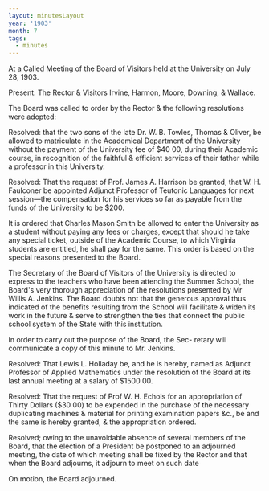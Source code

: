 ```yaml
---
layout: minutesLayout
year: '1903'
month: 7
tags:
  - minutes
---
```

At a Called Meeting of the Board of Visitors held at the University on July 28, 1903.

Present: The Rector & Visitors Irvine, Harmon, Moore, Downing, & Wallace.

The Board was called to order by the Rector & the following resolutions were adopted:

Resolved: that the two sons of the late Dr. W. B. Towles, Thomas & Oliver, be allowed to matriculate in the Academical Department of the University without the payment of the University fee of $40 00, during their Academic course, in recognition of the faithful & efficient services of their father while a professor in this University.

Resolved: That the request of Prof. James A. Harrison be granted, that W. H. Faulconer be appointed Adjunct Professor of Teutonic Languages for next session—the compensation for his services so far as payable from the funds of the University to be $200.

It is ordered that Charles Mason Smith be allowed to enter the University as a student without paying any fees or charges, except that should he take any special ticket, outside of the Academic Course, to which Virginia students are entitled, he shall pay for the same. This order is based on the special reasons presented to the Board.

The Secretary of the Board of Visitors of the University is directed to express to the teachers who have been attending the Summer School, the Board's very thorough appreciation of the resolutions presented by Mr Willis A. Jenkins. The Board doubts not that the generous approval thus indicated of the benefits resulting from the School will facilitate & widen its work in the future & serve to strengthen the ties that connect the public school system of the State with this institution.

In order to carry out the purpose of the Board, the Sec- retary will communicate a copy of this minute to Mr. Jenkins.

Resolved: That Lewis L. Holladay be, and he is hereby, named as Adjunct Professor of Applied Mathematics under the resolution of the Board at its last annual meeting at a salary of $1500 00.

Resolved: That the request of Prof W. H. Echols for an appropriation of Thirty Dollars ($30 00) to be expended in the purchase of the necessary duplicating machines & material for printing examination papers &c., be and the same is hereby granted, & the appropriation ordered.

Resolved; owing to the unavoidable absence of several members of the Board, that the election of a President be postponed to an adjourned meeting, the date of which meeting shall be fixed by the Rector and that when the Board adjourns, it adjourn to meet on such date

On motion, the Board adjourned.
